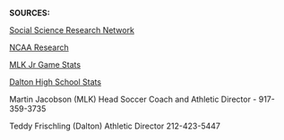 **SOURCES:**

[Social Science Research Network](http://papers.ssrn.com/sol3/papers.cfm?abstract_id=233328) 

[NCAA Research](http://www.ncaa.org/sites/default/files/Probability-of-going-pro-methodology_Update2013.pdf)

[MLK Jr Game Stats](http://www.psal.org/profiles/team-profile.aspx#012/03548)

[Dalton High School Stats](http://high-schools.com/directory/ny/cities/new-york/dalton-school/00941729/)

Martin Jacobson (MLK) Head Soccer Coach and Athletic Director - 
917-359-3735

Teddy Frischling (Dalton) Athletic Director 212-423-5447